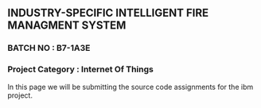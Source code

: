 ## INDUSTRY-SPECIFIC INTELLIGENT FIRE MANAGMENT SYSTEM
### BATCH NO : B7-1A3E
### Project Category : Internet Of Things


In this page we will be submitting the source code  assignments for the ibm project.
